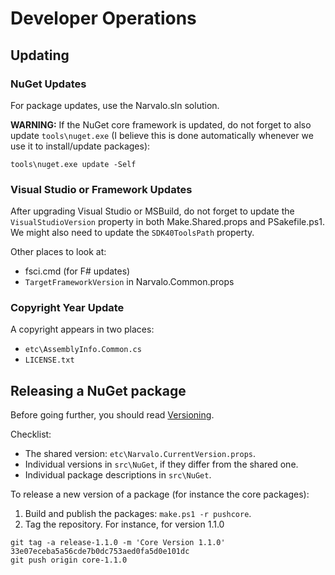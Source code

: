 Developer Operations
====================

Updating
--------

### NuGet Updates

For package updates, use the Narvalo.sln solution.

**WARNING:** If the NuGet core framework is updated, do not forget to also
update `tools\nuget.exe` (I believe this is done automatically whenever we use
it to install/update packages):
```
tools\nuget.exe update -Self
```

### Visual Studio or Framework Updates

After upgrading Visual Studio or MSBuild, do not forget to update the
`VisualStudioVersion` property in both Make.Shared.props and PSakefile.ps1.
We might also need to update the `SDK40ToolsPath` property.

Other places to look at:
- fsci.cmd (for F# updates)
- `TargetFrameworkVersion` in Narvalo.Common.props

### Copyright Year Update

A copyright appears in two places:
- `etc\AssemblyInfo.Common.cs`
- `LICENSE.txt`

Releasing a NuGet package
-------------------------

Before going further, you should read [Versioning](versioning.md).

Checklist:
- The shared version: `etc\Narvalo.CurrentVersion.props`.
- Individual versions in `src\NuGet`, if they differ from the shared one.
- Individual package descriptions in `src\NuGet`.

To release a new version of a package (for instance the core packages):
1. Build and publish the packages: `make.ps1 -r pushcore`.
2. Tag the repository. For instance, for version 1.1.0
```
git tag -a release-1.1.0 -m 'Core Version 1.1.0' 33e07eceba5a56cde7b0dc753aed0fa5d0e101dc
git push origin core-1.1.0
```
